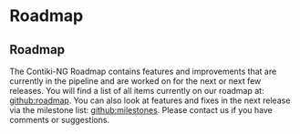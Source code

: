 # Roadmap

## Roadmap
The Contiki-NG Roadmap contains features and improvements that are currently in the pipeline and are worked on for the next or next few releases. You will find a list of all items currently on our roadmap at: [github:roadmap]. You can also look at features and fixes in the next release via the milestone list: [github:milestones]. Please contact us if you have comments or suggestions.

[github:roadmap]: https://github.com/contiki-ng/contiki-ng/issues?q=is%3Aopen+label%3Aroadmap
[github:milestones]: https://github.com/contiki-ng/contiki-ng/milestones